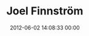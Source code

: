 ---
title: "Joel Finnström"
date: 2012-06-02 14:08:33 00:00
permalink: /simpelism
twitter: "simpelism"
likes: [709,69,70]
id: 833
gravatar: "http://www.gravatar.com/avatar/12aa9494fb7cc0ef6e78e47c97b32d68"
---